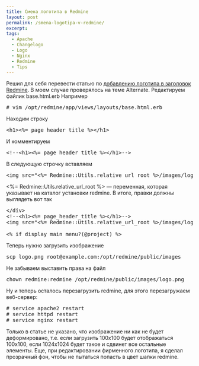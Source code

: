 ```yaml
---
title: Смена логотипа в Redmine
layout: post
permalink: /smena-logotipa-v-redmine/
excerpt:
tags:
  - Apache
  - Changelogo
  - Logo
  - Nginx
  - Redmine
  - Tips
---
```

Решил для себя перевести статью по <a href="http://www.redmine.org/projects/redmine/wiki/Howto_add_a_logo_to_your_Redmine_banner" target="_blank">добавлению логотипа в заголовок Redmine</a>. В моем случае проверялось на теме Alternate.
Редактируем файлик base.html.erb
Например

<pre># vim /opt/redmine/app/views/layouts/base.html.erb</pre>

Находим строку

<pre>&lt;h1&gt;&lt;%= page_header_title %&gt;&lt;/h1&gt;</pre>

<!--more-->И комментируем

<pre>&lt;!--&lt;h1&gt;&lt;%= page_header_title %&gt;&lt;/h1&gt;--&gt;
</pre>

В следующую строчку вставляем

<pre>&lt;img src="&lt;%= Redmine::Utils.relative_url_root %&gt;/images/logo.png" style="top-margin: 15px; left-margin: 15px;"/&gt;</pre>

<%= Redmine::Utils.relative\_url\_root %> &#8212; переменная, которая указывает на каталог установки redmine.
В итоге, правки должны выглядеть вот так

<pre>&lt;/div&gt;
&lt;!--&lt;h1&gt;&lt;%= page_header_title %&gt;&lt;/h1&gt;--&gt;
&lt;img src="&lt;%= Redmine::Utils.relative_url_root %&gt;/images/logo.png" style="top-margin: 15px; left-margin: 15px;"/&gt;

&lt;% if display_main_menu?(@project) %&gt;</pre>

Теперь нужно загрузить изображение

<pre>scp logo.png root@example.com:/opt/redmine/public/images</pre>

Не забываем выставить права на файл

<pre>chown redmine:redmine /opt/redmine/public/images/logo.png</pre>

Ну и теперь осталось перезагрузить redmine, для этого перезагружаем веб-сервер:

<pre># service apache2 restart
# service httpd restart
# service nginx restart
</pre>

Только в статье не указано, что изображение ни как не будет деформировано, т.е. если загрузить 100х100 будет отображаться 100х100, если 1024х1024 будет такое и сдвинет все остальные элементы. Еще, при редактировании фирменного логотипа, я сделал прозрачный фон, чтобы не пытаться попасть в цвет шапки redmine.
